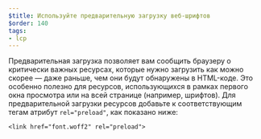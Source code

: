 ```yaml
---
$title: Используйте предварительную загрузку веб-шрифтов
$order: 140
tags:
- lcp
---
```


Предварительная загрузка позволяет вам сообщить браузеру о критически важных ресурсах, которые нужно загрузить как можно скорее — даже раньше, чем они будут обнаружены в HTML-коде. Это особенно полезно для ресурсов, использующихся в рамках первого окна просмотра или на всей странице (например, шрифтов). Для предварительной загрузки ресурсов добавьте к соответствующим тегам атрибут `rel="preload"`, как показано ниже:

```
<link href="font.woff2" rel="preload">
```
